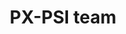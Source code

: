 ---
layout: profiles
permalink: /team/
title: PX-PSI team
description: 現在のメンバーを紹介します。
nav: true
nav_order: 3
horizontal: true
toc:
  sidebar: left

profiles:
  # if you want to include more than one profile, just replicate the following block
  # and create one content file for each profile inside _pages/
  - align: right
    image: 
    content: /team/px-psi-2025.md
    image_circular: false # crops the image to make it circular
    more_info: >

  - align: right
    image: 2024px-psi.png
    content: /team/alumni.md
    image_circular: false # crops the image to make it circular
    more_info: >
      <p>あけぼのすぎ通り,筑波大学</p>
      <p>2024.Nov.22</p>

  - align: right
    image: 
    content: /team/award.md
    image_circular: false # crops the image to make it circular
    more_info: >
      

---